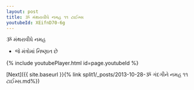 ```yaml
---
layout: post
title: ૐ મંથરાવીધે નમહ ૧૧ ટાઈમ્સ
youtubeId: XEifnD70-6g
---
```

 
 
 ૐ મંથરાવીધે નમહ  
 
 -  જે મંત્રોમાં નિષ્ણાત છે 
 
  
 
  
 
 
 
 
 
 


{% include youtubePlayer.html id=page.youtubeId %}
 
[Next]({{ site.baseurl }}{% link  split1/_posts/2013-10-28-ૐ ગંદગીને નમહ ૧૧ ટાઈમ્સ.md%})
 
